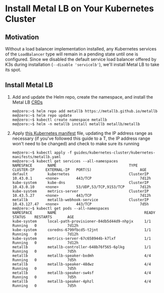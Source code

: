 # Install Metal LB on Your Kubernetes Cluster

## Motivation

Without a load balancer implementation installed, any Kubernetes services of the  `LoadBalancer` type will remain in a pending state until one is configured. Since we disabled the default service load balancer offered by K3s during installation (`--disable 'servicelb'`), we'll install Metal LB to take its spot.

## Install Metal LB

1. Add and update the Helm repo, create the namespace, and install the Metal LB [CRDs](https://kubernetes.io/docs/concepts/extend-kubernetes/api-extension/custom-resources/)
    ```
    me@zero:~$ helm repo add metallb https://metallb.github.io/metallb
    me@zero:~$ helm repo update
    me@zero:~$ kubectl create namespace metallb
    me@zero:~$ helm -n metallb install metallb metallb/metallb
    ```
2. Apply [this Kubernetes manifest](./kubernetes-manifests/metallb.yaml) file, updating the IP address range as necessary (if you've followed this guide to a T, the IP address range won't need to be changed) and check to make sure its running
    ```
    me@zero:~$ kubectl apply -f guides/kubernetes-cluster/kubernetes-manifests/metallb.yaml
    me@zero:~$ kubectl get services --all-namespaces
    NAMESPACE       NAME                                 TYPE           CLUSTER-IP     EXTERNAL-IP   PORT(S)                      AGE
    default         kubernetes                           ClusterIP      10.43.0.1      <none>        443/TCP                      7d12h
    kube-system     kube-dns                             ClusterIP      10.43.0.10     <none>        53/UDP,53/TCP,9153/TCP       7d12h
    kube-system     metrics-server                       ClusterIP      10.43.5.27     <none>        443/TCP                      7d12h
    metallb         metallb-webhook-service              ClusterIP      10.43.127.47   <none>        443/TCP                      7d5h
    me@zero:~$ kubectl get pods --all-namespaces
    NAMESPACE       NAME                                        READY   STATUS    RESTARTS       AGE
    kube-system     local-path-provisioner-84db5d44d9-nhpjx     1/1     Running   0              7d12h
    kube-system     coredns-6799fbcd5-t2jnt                     1/1     Running   0              7d12h
    kube-system     metrics-server-67c658944b-k7lxf             1/1     Running   0              7d12h
    metallb         metallb-controller-648b76f565-6plkg         1/1     Running   0              7d5h
    metallb         metallb-speaker-bxdmh                       4/4     Running   0              7d5h
    metallb         metallb-speaker-48dwz                       4/4     Running   0              7d5h
    metallb         metallb-speaker-sw4sf                       4/4     Running   0              7d5h
    metallb         metallb-speaker-4phzl                       4/4     Running   0              7d5h
    ```
